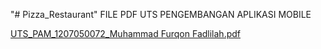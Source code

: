 "# Pizza_Restaurant" 
FILE PDF UTS PENGEMBANGAN APLIKASI MOBILE

[UTS_PAM_1207050072_Muhammad Furqon Fadlilah.pdf](https://github.com/furqonfadlillah7/Pizza_Restaurant/files/9946383/UTS_PAM_1207050072_Muhammad.Furqon.Fadlilah.pdf)
